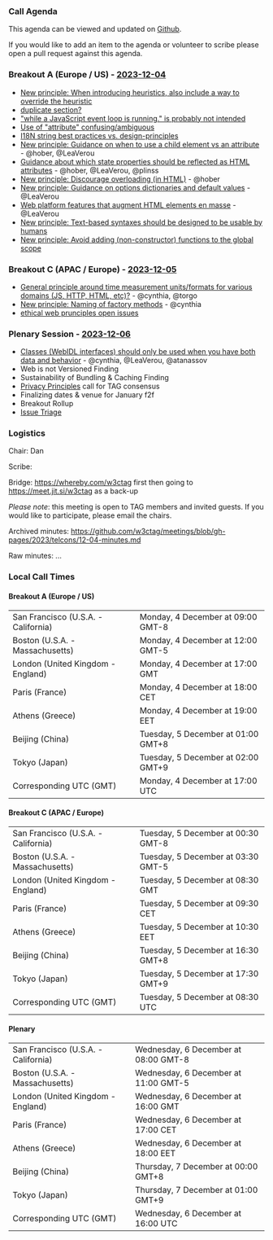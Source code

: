 ### Call Agenda

This agenda can be viewed and updated on [Github](https://github.com/w3ctag/meetings/blob/gh-pages/2023/telcons/12-04-agenda.md).

If you would like to add an item to the agenda or volunteer to scribe please open a pull request against this agenda.

### Breakout A (Europe / US) - [2023-12-04](https://www.timeanddate.com/worldclock/converter.html?iso=20231204T170000&p1=224&p2=43&p3=136&p4=195&p5=26&p6=33&p7=248&p8=235)

* [New principle: When introducing heuristics, also include a way to override the heuristic](https://github.com/w3ctag/design-principles/issues/455)
* [duplicate section?](https://github.com/w3ctag/design-principles/issues/458)
* ["while a JavaScript event loop is running." is probably not intended](https://github.com/w3ctag/design-principles/issues/456)
* [Use of "attribute" confusing/ambiguous](https://github.com/w3ctag/design-principles/issues/457)
* [I18N string best practices vs. design-principles](https://github.com/w3ctag/design-principles/issues/454)
* [New principle: Guidance on when to use a child element vs an attribute](https://github.com/w3ctag/design-principles/issues/270) - @hober, @LeaVerou
* [Guidance about which state properties should be reflected as HTML attributes](https://github.com/w3ctag/design-principles/issues/289) - @hober, @LeaVerou, @plinss
* [New principle: Discourage overloading (in HTML)](https://github.com/w3ctag/design-principles/issues/370) - @hober
* [New principle: Guidance on options dictionaries and default values](https://github.com/w3ctag/design-principles/issues/391) - @LeaVerou
* [Web platform features that augment HTML elements en masse](https://github.com/w3ctag/design-principles/issues/423) - @LeaVerou
* [New principle: Text-based syntaxes should be designed to be usable by humans](https://github.com/w3ctag/design-principles/issues/453)
* [New principle: Avoid adding (non-constructor) functions to the global scope](https://github.com/w3ctag/design-principles/issues/426)

### Breakout C (APAC / Europe) - [2023-12-05](https://www.timeanddate.com/worldclock/converter.html?iso=20231205T083000&p1=224&p2=43&p3=136&p4=195&p5=26&p6=33&p7=248&p8=235)

* [General principle around time measurement units/formats for various domains (JS, HTTP, HTML, etc)?](https://github.com/w3ctag/design-principles/issues/344) - @cynthia, @torgo
* [New principle: Naming of factory methods](https://github.com/w3ctag/design-principles/issues/378) - @cynthia
* [ethical web prunciples open issues](https://github.com/w3ctag/ethical-web-principles/issues)

### Plenary Session - [2023-12-06](https://www.timeanddate.com/worldclock/converter.html?iso=20231206T160000&p1=224&p2=43&p3=136&p4=195&p5=26&p6=33&p7=248&p8=235)

* [Classes (WebIDL interfaces) should only be used when you have both data and behavior](https://github.com/w3ctag/design-principles/issues/11) - @cynthia, @LeaVerou, @atanassov
* Web is not Versioned Finding
* Sustainability of Bundling & Caching Finding
* [Privacy Principles](https://w3ctag.github.io/privacy-principles/) call for TAG consensus
* Finalizing dates & venue for January f2f
* Breakout Rollup
* [Issue Triage](https://github.com/w3ctag/design-reviews/issues?q=is%3Aissue+is%3Aopen+label%3A%22Progress%3A+untriaged%22)
 
### Logistics

Chair: Dan

Scribe:

Bridge: https://whereby.com/w3ctag first then going to https://meet.jit.si/w3ctag as a back-up

*Please note*: this meeting is open to TAG members and invited guests. If you would like to participate, please email the chairs.

Archived minutes: https://github.com/w3ctag/meetings/blob/gh-pages/2023/telcons/12-04-minutes.md

Raw minutes: ...


### Local Call Times

#### Breakout A (Europe / US)

<table>
<tr><td> San Francisco (U.S.A. - California) <td> Monday, 4 December at 09:00 GMT-8</td></tr>
<tr><td> Boston (U.S.A. - Massachusetts) <td> Monday, 4 December at 12:00 GMT-5</td></tr>
<tr><td> London (United Kingdom - England) <td> Monday, 4 December at 17:00 GMT</td></tr>
<tr><td> Paris (France) <td> Monday, 4 December at 18:00 CET</td></tr>
<tr><td> Athens (Greece) <td> Monday, 4 December at 19:00 EET</td></tr>
<tr><td> Beijing (China) <td> Tuesday, 5 December at 01:00 GMT+8</td></tr>
<tr><td> Tokyo (Japan) <td> Tuesday, 5 December at 02:00 GMT+9</td></tr>
<tr><td> Corresponding UTC (GMT) <td> Monday, 4 December at 17:00 UTC</td></tr>
</table>

#### Breakout C (APAC / Europe)

<table>
<tr><td> San Francisco (U.S.A. - California) <td> Tuesday, 5 December at 00:30 GMT-8</td></tr>
<tr><td> Boston (U.S.A. - Massachusetts) <td> Tuesday, 5 December at 03:30 GMT-5</td></tr>
<tr><td> London (United Kingdom - England) <td> Tuesday, 5 December at 08:30 GMT</td></tr>
<tr><td> Paris (France) <td> Tuesday, 5 December at 09:30 CET</td></tr>
<tr><td> Athens (Greece) <td> Tuesday, 5 December at 10:30 EET</td></tr>
<tr><td> Beijing (China) <td> Tuesday, 5 December at 16:30 GMT+8</td></tr>
<tr><td> Tokyo (Japan) <td> Tuesday, 5 December at 17:30 GMT+9</td></tr>
<tr><td> Corresponding UTC (GMT) <td> Tuesday, 5 December at 08:30 UTC</td></tr>
</table>

#### Plenary

<table>
<tr><td> San Francisco (U.S.A. - California) <td> Wednesday, 6 December at 08:00 GMT-8</td></tr>
<tr><td> Boston (U.S.A. - Massachusetts) <td> Wednesday, 6 December at 11:00 GMT-5</td></tr>
<tr><td> London (United Kingdom - England) <td> Wednesday, 6 December at 16:00 GMT</td></tr>
<tr><td> Paris (France) <td> Wednesday, 6 December at 17:00 CET</td></tr>
<tr><td> Athens (Greece) <td> Wednesday, 6 December at 18:00 EET</td></tr>
<tr><td> Beijing (China) <td> Thursday, 7 December at 00:00 GMT+8</td></tr>
<tr><td> Tokyo (Japan) <td> Thursday, 7 December at 01:00 GMT+9</td></tr>
<tr><td> Corresponding UTC (GMT) <td> Wednesday, 6 December at 16:00 UTC</td></tr>
</table>
